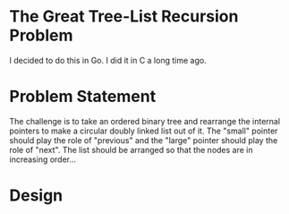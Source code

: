 # The Great Tree-List Recursion Problem

I decided to do this in Go. I did it in C a long time ago.

# Problem Statement

The challenge is to take an ordered binary tree and rearrange the internal
pointers to make a circular doubly linked list out of it. The "small" pointer
should play the role of "previous" and the "large" pointer should play the role
of "next". The list should be arranged so that the nodes are in increasing
order... 

# Design
